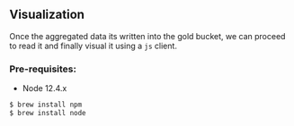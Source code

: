 ## Visualization
Once the aggregated data its written into the gold bucket, we can proceed to read it and finally visual it using a `js`
client.

### Pre-requisites:
* Node 12.4.x

```bash
$ brew install npm
$ brew install node
```
